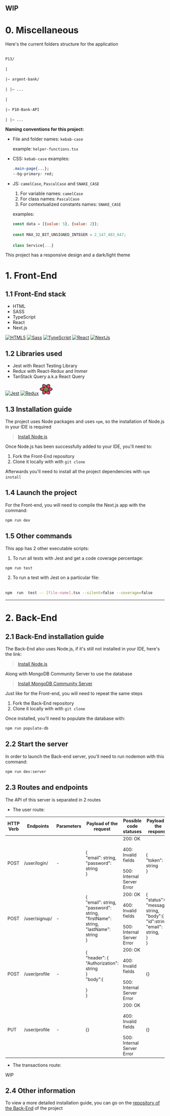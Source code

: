 
## WIP

# 0. Miscellaneous


Here's the current folders structure for the application

```

P13/

|

|– argent-bank/

| |– ...

|

|– P10-Bank-API

| |– ...

```

  

**Naming conventions for this project:**

  

 - File and folder names: `kebab-case`
   
   example: `helper-functions.tsx`
   
 - CSS: `kebab-case`
 examples: 
	 ```css
	 .main-page{...};
	 --bg-primary: red;
	 ```
 
 - JS: `camelCase`, ⁣`PascalCase` and `SNAKE_CASE`
	 1. For variable names: `camelCase`
	2. For class names: `PascalCase`
	3. For contextualized constants names: `SNAKE_CASE`
	
	examples:
	```js
	const data = [{value: 5}, {value: 2}];

	const MAX_32_BIT_UNSIGNED_INTEGER = 2_147_483_647;

	class Service{...}
	```
This project has a responsive design and a dark/light theme
  

# 1. Front-End

## 1.1 Front-End stack

- HTML
- SASS
- TypeScript
- React
- Next.js


<a href="https://developer.mozilla.org/en-US/docs/Glossary/HTML5" target="_blank" rel="noreferrer"><img src="https://raw.githubusercontent.com/danielcranney/readme-generator/main/public/icons/skills/html5-colored.svg" width="36" height="36" alt="HTML5" /></a>
<a href="https://sass-lang.com/" target="_blank" rel="noreferrer"><img src="https://raw.githubusercontent.com/danielcranney/readme-generator/main/public/icons/skills/sass-colored.svg" width="36" height="36" alt="Sass" /></a>
<a href="https://www.typescriptlang.org/" target="_blank" rel="noreferrer"><img src="https://raw.githubusercontent.com/danielcranney/readme-generator/main/public/icons/skills/typescript-colored.svg" width="36" height="36" alt="TypeScript" /></a>
<a href="https://reactjs.org/" target="_blank" rel="noreferrer"><img src="https://raw.githubusercontent.com/danielcranney/readme-generator/main/public/icons/skills/react-colored.svg" width="36" height="36" alt="React" /></a>
<a href="https://nextjs.org/docs" target="_blank" rel="noreferrer"><img src="https://raw.githubusercontent.com/danielcranney/readme-generator/main/public/icons/skills/nextjs-colored.svg" width="36" height="36" alt="NextJs" /></a>

## 1.2 Libraries used

- Jest with React Testing Library
- Redux with React-Redux and Immer
- TanStack Query a.k.a React Query

<a href="https://jestjs.io/" target="_blank" rel="noreferrer"><img src="https://cdn.jsdelivr.net/gh/devicons/devicon/icons/jest/jest-plain.svg" width="36" height="36" alt="Jest" /></a>
<a href="https://redux.js.org" target="_blank" rel="noreferrer"><img src="https://raw.githubusercontent.com/danielcranney/readme-generator/main/public/icons/skills/redux-colored.svg" width="36" height="36" alt="Redux" /></a>
<a  href="https://tanstack.com/"  target="_blank"  rel="noreferrer">
<img src="./public/images/svg/tanstack-query.svg" width="40" height="36" alt="TanStack Query(React Query)"/>
</a>

## 1.3 Installation guide
The project uses Node packages and uses `npm`, so the installation of Node.js in your IDE is required

> [Install Node.js](https://nodejs.org/en/)

Once Node.js has been successfully added to your IDE, you'll need to:

1. Fork the Front-End repository
2. Clone it locally with with `git clone`

Afterwards you'll need to install all the project dependencies with `npm install`

## 1.4 Launch the project
For the Front-end, you will need to compile the Next.js app with the command:
```bash
npm run dev
```

## 1.5 Other commands
This app has 2 other executable scripts:

1. To run all tests with Jest and get a code coverage percentage:
```bash
npm run test
```
  

2. To run a test with Jest on a particular file:

```bash

npm  run  test -- [file-name].tsx --silent=false --coverage=false

```

---
  
  

# 2. Back-End

## 2.1 Back-End installation guide
The Back-End also uses Node.js, if it's still not installed in your IDE, here's the link:

> [Install Node.js](https://nodejs.org/en/)


Along with MongoDB Community Server to use the database

>[Install MongoDB Community Server](https://www.mongodb.com/try/download/community)

Just like for the Front-end, you will need to repeat the same steps

1. Fork the Back-End repository
2. Clone it locally with with `git clone`


Once installed, you'll need to populate the database with:
```bash
npm run populate-db
```

## 2.2 Start the server

In order to launch the Back-end server, you'll need to run nodemon with this command:

```bash
npm run dev:server
```

## 2.3 Routes and endpoints

The API of this server is separated in 2 routes

- The user route:

| HTTP Verb | Endpoints     | Parameters | Payload of the request                                                                                  | Possible code statuses                                               | Payload of the response                                                                                     | Description of the body                                                 |
| --------- | ------------- | ---------- | ------------------------------------------------------------------------------------------------------- | -------------------------------------------------------------------- | ----------------------------------------------------------------------------------------------------------- | ----------------------------------------------------------------------- |
| POST      | /user/login/  | -          | {<br>   "email": string,<br>   "password": string<br>}                                                  | 200: OK<br><br>400: Invalid fields<br><br>500: Internal Server Error | {<br>  "token": string<br>}                                                                                 | Gives a JSON Web Token when the user fills the<br>form fields correctly |
| POST      | /user/signup/ | -          | {<br>  "email": string,<br>  "password": string,<br>  "firstName": string,<br>  "lastName": string<br>} | 200: OK<br><br>400: Invalid fields<br><br>500: Internal Server Error | {<br> "status":0,<br> "message": string,<br> "body":{<br>   "id":string,<br>   "email": string,<br>  }<br>} | Creates the user in the database and sends back an id and an email      |
| POST      | /user/profile | -          | {<br>"header": {<br> "Authorization": string<br>}<br>"body":{<br><br>}<br>}                             | 200: OK<br><br>400: Invalid fields<br><br>500: Internal Server Error | {}                                                                                                          | WIP                                                                     |
| PUT       | /user/profile | -          | {}                                                                                                      | 200: OK<br><br>400: Invalid fields<br><br>500: Internal Server Error | {}                                                                                                          | WIP                                                                     |

- The transactions route:

WIP

## 2.4 Other information

To view a more detailed installation guide, you can go on the 
[repository of the Back-End](https://github.com/OpenClassrooms-Student-Center/Project-10-Bank-API) of the project
